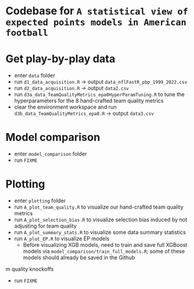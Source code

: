 
# Codebase for `A statistical view of expected points models in American football`

# Get play-by-play data
* enter `data` folder
* run `d1_data_acquisition.R` -> output `data_nflFastR_pbp_1999_2022.csv`
* run `d2_data_acquisition.R` -> output `data2.csv`
* run `d3a_data_TeamQualityMetrics_epa0HyperParamTuning.R` to tune the hyperparameters for the 8 hand-crafted team quality metrics
* clear the environment workspace and run `d3b_data_TeamQualityMetrics_epa0.R` -> output `data3.csv`

# Model comparison
* enter `model_comparison` folder
* run `FIXME`

# Plotting
* enter `plotting` folder
* run `A_plot_team_quality.R` to visualize our hand-crafted team quality metrics
* run `A_plot_selection_bias.R` to visualize selection bias induced by not adjusting for team quality
* run `A_plot_summary_stats.R` to visualize some data summary statistics
* run `A_plot_EP.R` to visualize EP models
    * Before visualizing XGB models, need to train and save full XGBoost models via `model_comparison/train_full_models.R`; some of these models should already be saved in the Github

m quality knockoffs
* run `FIXME`


